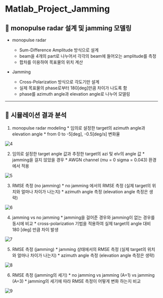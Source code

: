 # Matlab_Project_Jamming

  ## 🍏 monopulse radar 설계 및 jamming 모델링
  
  * monopulse radar
     * Sum-Difference Amplitude 방식으로 설계
     * beam을 4개의 part로 나누어서 각각의 beam에 들어오는 amplitude를 측정
     * 합차를 이용하여 목표물의 위치 계산


  * Jamming
     * Cross-Polarization 방식으로 각도기만 설계
     * 실제 목표물의 phase로부터 180[deg]만큼 차이가 나도록 함
     * phase를 azimuth angle과 elevation angle로 나누어 모델링  
    
---------------------------------------------


 ## 🍅 시뮬레이션 결과 분석
 
  1. monopulse radar modeling
    * 임의로 설정한 target의 azimuth angle과 elevation angle 
    * from 0 to -5[deg], -0.5[deg/s] 변화율
     
![4](https://user-images.githubusercontent.com/47622991/121314840-b9f81580-c942-11eb-89f3-8c45cb731174.PNG)
    
  2. 임의로 설정한 target angle 값과 추정한 target의 azi 및 elv의 angle 값
    * jamming을 걸지 않았을 경우
    * AWGN channel (mu = 0 sigma = 0.043) 환경에서 적용

![5](https://user-images.githubusercontent.com/47622991/121315992-d34d9180-c943-11eb-8efd-48d00eb7a76c.PNG)

  3. RMSE 측정 (no jamming)
    * no jamming 에서의 RMSE 측정 (실제 target의 위치와 얼마나 차이가 나는지)
    * azimuth angle 측정 (elevation angle 측정은 생략)

![6](https://user-images.githubusercontent.com/47622991/121316380-3c350980-c944-11eb-961a-c9db23f2b823.PNG)

  4. jamming vs no jamming
    * jamming을 걸어준 경우와 jamming이 없는 경우를 동시에 비교
    * cross-polarization 기법을 적용하여 실제 target의 angle 대비 180 [deg] 만큼 차이 발생

![7](https://user-images.githubusercontent.com/47622991/121316785-a3eb5480-c944-11eb-9522-51fe7528612b.PNG)

  5. RMSE 측정 (jamming)
    * jamming 상태에서의 RMSE 측정 (실제 target의 위치와 얼마나 차이가 나는지)
    * azimuth angle 측정 (elevation angle 측정은 생략)

![8](https://user-images.githubusercontent.com/47622991/121317179-02183780-c945-11eb-9e7e-53ced0675ee5.PNG)

  6. RMSE 측정 (jamming의 세기)
    * no jamming vs jamming (A=1) vs jamming (A=3)
    * jamming의 세기에 따라 RMSE 측정이 어떻게 변화 하는지 비교

![9](https://user-images.githubusercontent.com/47622991/121317409-3a1f7a80-c945-11eb-81a1-92200c8507ac.PNG)


